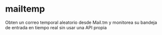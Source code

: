# mailtemp
Obten un correo temporal aleatorio desde Mail.tm y monitorea su bandeja de entrada en tiempo real sin usar una API propia
